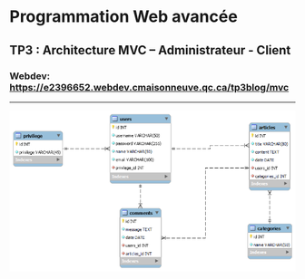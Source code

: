 # Programmation Web avancée

## TP3 : Architecture MVC – Administrateur - Client 

### Webdev: https://e2396652.webdev.cmaisonneuve.qc.ca/tp3blog/mvc

- - - - -

![DB](https://raw.githubusercontent.com/e2396652-cmaisonneuve/TP3blog/refs/heads/main/db/tp3blog.png)


